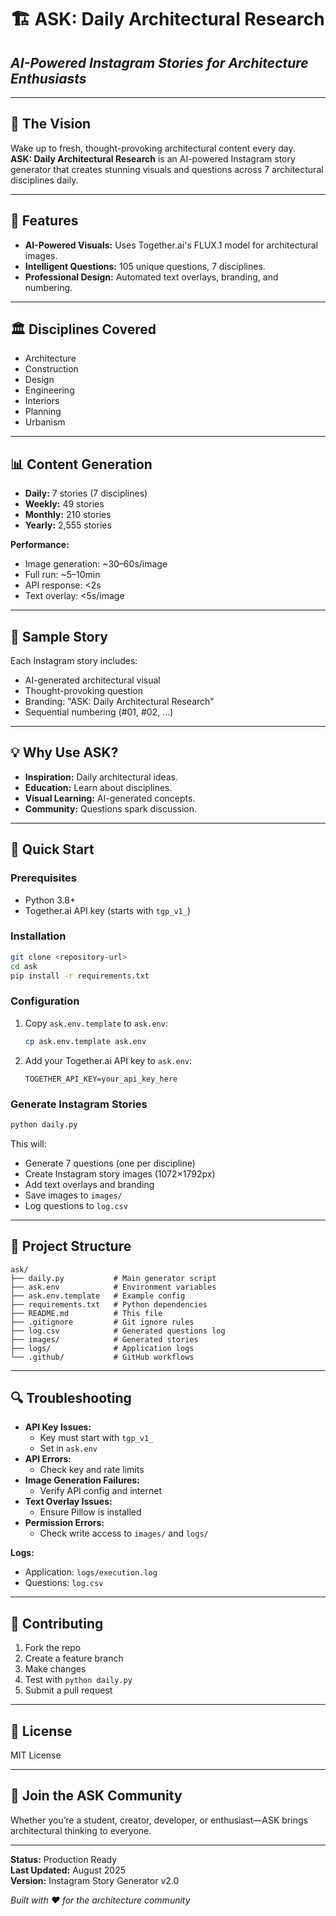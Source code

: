 # 🏗️ ASK: Daily Architectural Research
## *AI-Powered Instagram Stories for Architecture Enthusiasts*

---

## 🎯 **The Vision**

Wake up to fresh, thought-provoking architectural content every day.  
**ASK: Daily Architectural Research** is an AI-powered Instagram story generator that creates stunning visuals and questions across 7 architectural disciplines daily.

---

## 🌟 **Features**

- **AI-Powered Visuals:** Uses Together.ai's FLUX.1 model for architectural images.
- **Intelligent Questions:** 105 unique questions, 7 disciplines.
- **Professional Design:** Automated text overlays, branding, and numbering.

---

## 🏛️ **Disciplines Covered**

- Architecture
- Construction
- Design
- Engineering
- Interiors
- Planning
- Urbanism

---

## 📊 **Content Generation**

- **Daily:** 7 stories (7 disciplines)
- **Weekly:** 49 stories
- **Monthly:** 210 stories
- **Yearly:** 2,555 stories

**Performance:**  
- Image generation: ~30–60s/image  
- Full run: ~5–10min  
- API response: <2s  
- Text overlay: <5s/image

---

## 🎨 **Sample Story**

Each Instagram story includes:
- AI-generated architectural visual
- Thought-provoking question
- Branding: "ASK: Daily Architectural Research"
- Sequential numbering (#01, #02, ...)

---

## 💡 **Why Use ASK?**

- **Inspiration:** Daily architectural ideas.
- **Education:** Learn about disciplines.
- **Visual Learning:** AI-generated concepts.
- **Community:** Questions spark discussion.

---

## 🔧 **Quick Start**

### Prerequisites
- Python 3.8+
- Together.ai API key (starts with `tgp_v1_`)

### Installation
```sh
git clone <repository-url>
cd ask
pip install -r requirements.txt
```

### Configuration
1. Copy `ask.env.template` to `ask.env`:
   ```sh
   cp ask.env.template ask.env
   ```
2. Add your Together.ai API key to `ask.env`:
   ```
   TOGETHER_API_KEY=your_api_key_here
   ```

### Generate Instagram Stories
```sh
python daily.py
```
This will:
- Generate 7 questions (one per discipline)
- Create Instagram story images (1072×1792px)
- Add text overlays and branding
- Save images to `images/`
- Log questions to `log.csv`

---

## 📁 **Project Structure**

```
ask/
├── daily.py           # Main generator script
├── ask.env            # Environment variables
├── ask.env.template   # Example config
├── requirements.txt   # Python dependencies
├── README.md          # This file
├── .gitignore         # Git ignore rules
├── log.csv            # Generated questions log
├── images/            # Generated stories
├── logs/              # Application logs
└── .github/           # GitHub workflows
```

---

## 🔍 **Troubleshooting**

- **API Key Issues:**  
  - Key must start with `tgp_v1_`
  - Set in `ask.env`
- **API Errors:**  
  - Check key and rate limits
- **Image Generation Failures:**  
  - Verify API config and internet
- **Text Overlay Issues:**  
  - Ensure Pillow is installed
- **Permission Errors:**  
  - Check write access to `images/` and `logs/`

**Logs:**  
- Application: `logs/execution.log`  
- Questions: `log.csv`

---

## 🤝 **Contributing**

1. Fork the repo
2. Create a feature branch
3. Make changes
4. Test with `python daily.py`
5. Submit a pull request

---

## 📄 **License**

MIT License

---

## 🌟 **Join the ASK Community**

Whether you’re a student, creator, developer, or enthusiast—ASK brings architectural thinking to everyone.

---

**Status:** Production Ready  
**Last Updated:** August 2025  
**Version:** Instagram Story Generator v2.0

*Built with ❤️ for the architecture community*
